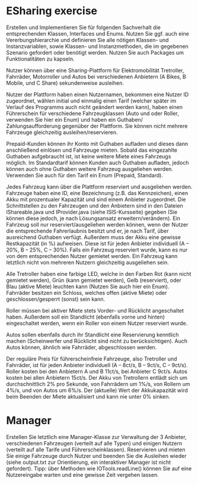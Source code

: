 # ESharing exercise

Erstellen und Implementieren Sie für folgenden Sachverhalt die entsprechenden Klassen,
Interfaces und Enums. Nutzen Sie ggf. auch eine Vererbungshierarchie und definieren Sie alle
nötigen Klassen- und Instanzvariablen, sowie Klassen- und Instanzmethoden, die im
gegebenen Szenario gefordert oder benötigt werden. Nutzen Sie auch Packages um
Funktionalitäten zu kapseln.

Nutzer können über eine Sharing-Plattform für Elektromobilität Tretroller, Fahrräder,
Motorroller und Autos bei verschiedenen Anbietern (A Bikes, B Mobile, und C Share)
sekundenweise ausleihen.

Nutzer der Plattform haben einen Nutzernamen, bekommen eine Nutzer ID zugeordnet,
wählen initial und einmalig einen Tarif (welcher später im Verlauf des Programms auch nicht
geändert werden kann), haben einen Führerschein für verschiedene Fahrzeugklassen (Auto
und oder Roller, verwenden Sie hier ein Enum) und haben ein Guthaben/
Zahlungsaufforderung gegenüber der Plattform. Sie können nicht mehrere Fahrzeuge
gleichzeitig ausleihen/reservieren.

Prepaid-Kunden können ihr Konto mit Guthaben aufladen und dieses dann anschließend
einlösen und Fahrzeuge mieten. Sobald das eingezahlte Guthaben aufgebraucht ist, ist keine
weitere Miete eines Fahrzeugs möglich. Im Standardtarif können Kunden auch Guthaben
aufladen, jedoch können auch ohne Guthaben weitere Fahrzeug ausgeliehen werden.
Verwenden Sie auch für den Tarif ein Enum (Prepaid, Standard).

Jedes Fahrzeug kann über die Plattform reserviert und ausgeliehen werden. Fahrzeuge haben
eine ID, eine Bezeichnung (z.B. das Kennzeichen), einen Akku mit prozentualer Kapazität und
sind einem Anbieter zugeordnet. Die Schnittstellen zu den Fahrzeugen und den Anbietern
sind in den Dateien IShareable.java und IProvider.java (siehe ISIS-Kursseite) gegeben (Sie
können diese jedoch, je nach Lösungsansatz erweitern/verändern). Ein Fahrzeug soll nur
reserviert/ausgeliehen werden können, wenn der Nutzer die entsprechende Fahrerlaubnis
besitzt und er, je nach Tarif, über ausreichend Guthaben verfügt. Außerdem muss der Akku
eine gewisse Restkapazität (in %) aufweisen. Diese ist für jeden Anbieter individuell (A – 20%,
B – 25%, C – 30%). Falls ein Fahrzeug reserviert wurde, kann es nur von dem entsprechenden
Nutzer gemietet werden. Ein Fahrzeug kann letztlich nicht von mehreren Nutzern gleichzeitig
ausgeliehen sein.

Alle Tretroller haben eine farbige LED, welche in den Farben Rot (kann nicht gemietet
werden), Grün (kann gemietet werden), Gelb (reserviert), oder Blau (aktive Miete) leuchten
kann (Nutzen Sie auch hier ein Enum).
Fahrräder besitzen ein Schloss, welches offen (aktive Miete) oder geschlossen/gesperrt
(sonst) sein kann.

Roller müssen bei aktiver Miete stets Vorder- und Rücklicht angeschaltet haben. Außerdem
soll ein Standlicht (ebenfalls vorne und hinten) eingeschaltet werden, wenn ein Roller von
einem Nutzer reserviert wurde.

Autos sollen ebenfalls durch ihr Standlicht eine Reservierung kenntlich machen
(Scheinwerfer und Rücklicht sind nicht zu berücksichtigen). Auch Autos können, ähnlich wie
Fahrräder, abgeschlossen werden.

Der reguläre Preis für führerscheinfreie Fahrzeuge, also Tretroller und Fahrräder, ist für jeden
Anbieter individuell (A – 8ct/s, B – 9ct/s, C – 9ct/s). Roller kosten bei den Anbietern A und B
11ct/s, bei Anbieter C 9ct/s. Autos kosten bei allen Anbietern 15ct/s.
Der Akku von Tretrollern entlädt sich um durchschnittlich 2% pro Sekunde, von Fahrrädern
um 1%/s, von Rollern um 4%/s, und von Autos um 6%/s. Der (aktuelle) Wert der
Akkukapazität wird beim Beenden der Miete aktualisiert und kann nie unter 0% sinken.

# Manager
Erstellen Sie letztlich eine Manager-Klasse zur Verwaltung der 3 Anbieter, verschiedenen
Fahrzeugen (verteilt auf alle Typen) und einigen Nutzern (verteilt auf alle Tarife und
Führerscheinklassen). Reservieren und mieten Sie einige Fahrzeuge durch Nutzer und
beenden Sie die Ausleihen wieder (siehe output.txt zur Orientierung, ein interaktiver
Manager ist nicht gefordert). Tipp: über Methoden wie IOTools.readLine() können Sie auf
eine Nutzereingabe warten und eine gewisse Zeit vergehen lassen.
